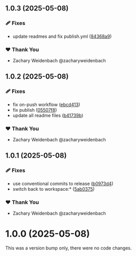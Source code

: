 ## 1.0.3 (2025-05-08)

### 🩹 Fixes

- update readmes and fix publish.yml ([84368a9](https://github.com/dataquail/chimeric/commit/84368a9))

### ❤️ Thank You

- Zachary Weidenbach @zacharyweidenbach

## 1.0.2 (2025-05-08)

### 🩹 Fixes

- fix on-push workflow ([ebcd413](https://github.com/dataquail/chimeric/commit/ebcd413))
- fix publish ([05507f8](https://github.com/dataquail/chimeric/commit/05507f8))
- update all readme files ([b41739b](https://github.com/dataquail/chimeric/commit/b41739b))

### ❤️ Thank You

- Zachary Weidenbach @zacharyweidenbach

## 1.0.1 (2025-05-08)

### 🩹 Fixes

- use conventional commits to release ([b0973d4](https://github.com/dataquail/chimeric/commit/b0973d4))
- switch back to workspace:* ([5ab0375](https://github.com/dataquail/chimeric/commit/5ab0375))

### ❤️ Thank You

- Zachary Weidenbach @zacharyweidenbach

# 1.0.0 (2025-05-08)

This was a version bump only, there were no code changes.